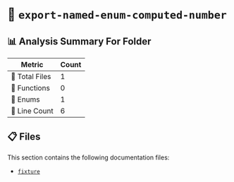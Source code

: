 # 📁 `export-named-enum-computed-number`

## 📊 Analysis Summary For Folder

| Metric | Count |
|--------|-------|
| 📁 Total Files | 1 |
| 🔧 Functions | 0 |
| 🎯 Enums | 1 |
| 🔢 Line Count | 6 |


## 📋 Files

This section contains the following documentation files:

- [`fixture`](./fixture.md)